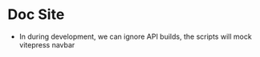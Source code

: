 # Doc Site

- In during development, we can ignore API builds, the scripts will mock vitepress navbar